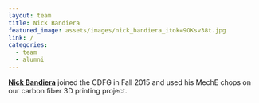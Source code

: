```yaml
---
layout: team
title: Nick Bandiera
featured_image: assets/images/nick_bandiera_itok=9OKsv38t.jpg
link: /
categories:
  - team
  - alumni
---
```

**[Nick Bandiera](http://bandiera.scripts.mit.edu/bandiera/)** joined the CDFG in Fall 2015 and used his MechE chops on our carbon fiber 3D printing project.